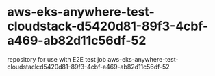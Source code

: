 # aws-eks-anywhere-test-cloudstack-d5420d81-89f3-4cbf-a469-ab82d11c56df-52
repository for use with E2E test job aws-eks-anywhere-test-cloudstack:d5420d81-89f3-4cbf-a469-ab82d11c56df-52
